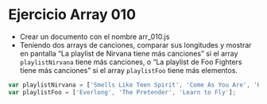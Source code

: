 # Ejercicio Array 010

* Crear un documento con el nombre arr_010.js
* Teniendo dos arrays de canciones, comparar sus longitudes y mostrar en pantalla “La playlist de Nirvana tiene más canciones” si el array `playlistNirvana` tiene más canciones, o “La playlist de Foo Fighters tiene más canciones” si el array `playlistFoo` tiene más elementos.

```js
var playlistNirvana = ['Smells Like Teen Spirit', 'Come As You Are', 'Heart-Shaped Box', 'Lithium'];
var playlistFoo = ['Everlong', 'The Pretender', 'Learn to Fly'];
```